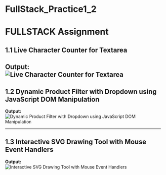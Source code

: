 # FullStack_Practice1_2

# FULLSTACK Assignment

## 1.1 Live Character Counter for Textarea 
**Output:**  
![Live Character Counter for Textarea](https://github.com/user-attachments/assets/7aadb708-093e-4893-a628-44dd774de6bb)
---

## 1.2 Dynamic Product Filter with Dropdown using JavaScript DOM Manipulation  
**Output:**  
![Dynamic Product Filter with Dropdown using JavaScript DOM Manipulation](https://github.com/user-attachments/assets/6b0f5809-5e8d-421a-92ed-6e801785cdef)

---

## 1.3 Interactive SVG Drawing Tool with Mouse Event Handlers  
**Output:**  
![Interactive SVG Drawing Tool with Mouse Event Handlers](https://github.com/user-attachments/assets/889c8c19-7a07-4351-848d-17940102e68c)
